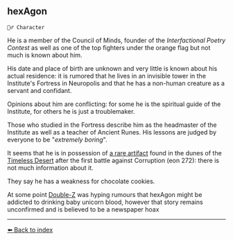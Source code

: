 ## hexAgon

`🧙‍♂️ Character`

He is a member of the Council of Minds, founder of the *Interfactional Poetry Contest* as well as one of the top fighters under the orange flag but not much is known about him.


His date and place of birth are unknown and very little is known about his actual residence: it is rumored that he lives in an invisible tower in the Institute's Fortress in Neuropolis and that he has a non-human creature as a servant and confidant.

Opinions about him are conflicting: for some he is the spiritual guide of the Institute, for others he is just a troublemaker.

Those who studied in the Fortress describe him as the headmaster of the Institute as well as a teacher of Ancient Runes. His lessons are judged by everyone to be "*extremely boring*".

It seems that he is in possession of [a rare artifact](../refs/cr_gemstone.md) found in the dunes of the [Timeless Desert](../refs/timeless_desert.md) after the first battle against Corruption (eon 272): there is not much information about it.

They say he has a weakness for chocolate cookies.

At some point [Double-Z](../refs/zeithalt_zeitgeist.md) was hyping rumours that hexAgon might be addicted to drinking baby unicorn blood, however that story remains unconfirmed and is believed to be a newspaper hoax


----------
[⬅️ Back to index](../#f910_s)
